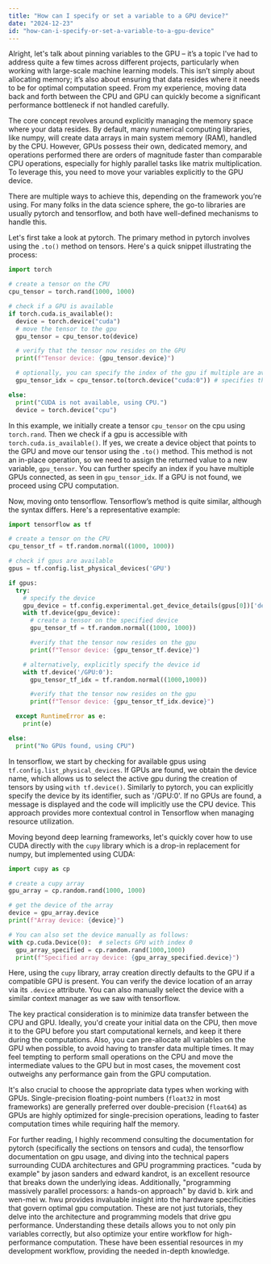```yaml
---
title: "How can I specify or set a variable to a GPU device?"
date: "2024-12-23"
id: "how-can-i-specify-or-set-a-variable-to-a-gpu-device"
---
```


Alright, let's talk about pinning variables to the GPU – it’s a topic I've had to address quite a few times across different projects, particularly when working with large-scale machine learning models. This isn’t simply about allocating memory; it’s also about ensuring that data resides where it needs to be for optimal computation speed. From my experience, moving data back and forth between the CPU and GPU can quickly become a significant performance bottleneck if not handled carefully.

The core concept revolves around explicitly managing the memory space where your data resides. By default, many numerical computing libraries, like numpy, will create data arrays in main system memory (RAM), handled by the CPU. However, GPUs possess their own, dedicated memory, and operations performed there are orders of magnitude faster than comparable CPU operations, especially for highly parallel tasks like matrix multiplication. To leverage this, you need to move your variables explicitly to the GPU device.

There are multiple ways to achieve this, depending on the framework you’re using. For many folks in the data science sphere, the go-to libraries are usually pytorch and tensorflow, and both have well-defined mechanisms to handle this.

Let's first take a look at pytorch. The primary method in pytorch involves using the `.to()` method on tensors. Here's a quick snippet illustrating the process:

```python
import torch

# create a tensor on the CPU
cpu_tensor = torch.rand(1000, 1000)

# check if a GPU is available
if torch.cuda.is_available():
  device = torch.device("cuda")
  # move the tensor to the gpu
  gpu_tensor = cpu_tensor.to(device)

  # verify that the tensor now resides on the GPU
  print(f"Tensor device: {gpu_tensor.device}")

  # optionally, you can specify the index of the gpu if multiple are available
  gpu_tensor_idx = cpu_tensor.to(torch.device("cuda:0")) # specifies the first gpu

else:
  print("CUDA is not available, using CPU.")
  device = torch.device("cpu")
```

In this example, we initially create a tensor `cpu_tensor` on the cpu using `torch.rand`. Then we check if a gpu is accessible with `torch.cuda.is_available()`. If yes, we create a device object that points to the GPU and move our tensor using the `.to()` method. This method is not an in-place operation, so we need to assign the returned value to a new variable, `gpu_tensor`. You can further specify an index if you have multiple GPUs connected, as seen in `gpu_tensor_idx`. If a GPU is not found, we proceed using CPU computation.

Now, moving onto tensorflow. Tensorflow’s method is quite similar, although the syntax differs. Here's a representative example:

```python
import tensorflow as tf

# create a tensor on the CPU
cpu_tensor_tf = tf.random.normal((1000, 1000))

# check if gpus are available
gpus = tf.config.list_physical_devices('GPU')

if gpus:
  try:
    # specify the device
    gpu_device = tf.config.experimental.get_device_details(gpus[0])['device_name']
    with tf.device(gpu_device):
      # create a tensor on the specified device
      gpu_tensor_tf = tf.random.normal((1000, 1000))

      #verify that the tensor now resides on the gpu
      print(f"Tensor device: {gpu_tensor_tf.device}")

    # alternatively, explicitly specify the device id
    with tf.device('/GPU:0'):
      gpu_tensor_tf_idx = tf.random.normal((1000,1000))

      #verify that the tensor now resides on the gpu
      print(f"Tensor device: {gpu_tensor_tf_idx.device}")

  except RuntimeError as e:
    print(e)

else:
  print("No GPUs found, using CPU")
```

In tensorflow, we start by checking for available gpus using `tf.config.list_physical_devices`. If GPUs are found, we obtain the device name, which allows us to select the active gpu during the creation of tensors by using `with tf.device()`. Similarly to pytorch, you can explicitly specify the device by its identifier, such as '/GPU:0'. If no GPUs are found, a message is displayed and the code will implicitly use the CPU device. This approach provides more contextual control in Tensorflow when managing resource utilization.

Moving beyond deep learning frameworks, let's quickly cover how to use CUDA directly with the `cupy` library which is a drop-in replacement for numpy, but implemented using CUDA:

```python
import cupy as cp

# create a cupy array
gpu_array = cp.random.rand(1000, 1000)

# get the device of the array
device = gpu_array.device
print(f"Array device: {device}")

# You can also set the device manually as follows:
with cp.cuda.Device(0):  # selects GPU with index 0
  gpu_array_specified = cp.random.rand(1000,1000)
  print(f"Specified array device: {gpu_array_specified.device}")
```

Here, using the `cupy` library, array creation directly defaults to the GPU if a compatible GPU is present. You can verify the device location of an array via its `.device` attribute. You can also manually select the device with a similar context manager as we saw with tensorflow.

The key practical consideration is to minimize data transfer between the CPU and GPU. Ideally, you'd create your initial data on the CPU, then move it to the GPU before you start computational kernels, and keep it there during the computations. Also, you can pre-allocate all variables on the GPU when possible, to avoid having to transfer data multiple times. It may feel tempting to perform small operations on the CPU and move the intermediate values to the GPU but in most cases, the movement cost outweighs any performance gain from the GPU computation.

It's also crucial to choose the appropriate data types when working with GPUs. Single-precision floating-point numbers (`float32` in most frameworks) are generally preferred over double-precision (`float64`) as GPUs are highly optimized for single-precision operations, leading to faster computation times while requiring half the memory.

For further reading, I highly recommend consulting the documentation for pytorch (specifically the sections on tensors and cuda), the tensorflow documentation on gpu usage, and diving into the technical papers surrounding CUDA architectures and GPU programming practices. "cuda by example" by jason sanders and edward kandrot, is an excellent resource that breaks down the underlying ideas. Additionally, "programming massively parallel processors: a hands-on approach" by david b. kirk and wen-mei w. hwu provides invaluable insight into the hardware specificities that govern optimal gpu computation. These are not just tutorials, they delve into the architecture and programming models that drive gpu performance. Understanding these details allows you to not only pin variables correctly, but also optimize your entire workflow for high-performance computation. These have been essential resources in my development workflow, providing the needed in-depth knowledge.
